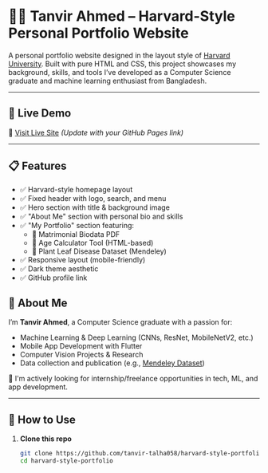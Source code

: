 # 🧑‍💻 Tanvir Ahmed – Harvard-Style Personal Portfolio Website

A personal portfolio website designed in the layout style of [Harvard University](https://www.harvard.edu). Built with pure HTML and CSS, this project showcases my background, skills, and tools I’ve developed as a Computer Science graduate and machine learning enthusiast from Bangladesh.

---

## 🔗 Live Demo

📍 [Visit Live Site](https://tanvir-talha058.github.io/harvard-style-portfolio) *(Update with your GitHub Pages link)*

---

## 📋 Features

- ✅ Harvard-style homepage layout  
- ✅ Fixed header with logo, search, and menu  
- ✅ Hero section with title & background image  
- ✅ "About Me" section with personal bio and skills  
- ✅ "My Portfolio" section featuring:
  - 📄 Matrimonial Biodata PDF
  - 🧮 Age Calculator Tool (HTML-based)
  - 🌿 Plant Leaf Disease Dataset (Mendeley)
- ✅ Responsive layout (mobile-friendly)
- ✅ Dark theme aesthetic
- ✅ GitHub profile link


## 🧠 About Me

I’m **Tanvir Ahmed**, a Computer Science graduate with a passion for:
- Machine Learning & Deep Learning (CNNs, ResNet, MobileNetV2, etc.)
- Mobile App Development with Flutter
- Computer Vision Projects & Research
- Data collection and publication (e.g., [Mendeley Dataset](https://data.mendeley.com/datasets/5g238dv4ht/1))

🎯 I'm actively looking for internship/freelance opportunities in tech, ML, and app development.

---

## 🚀 How to Use

1. **Clone this repo**
   ```bash
   git clone https://github.com/tanvir-talha058/harvard-style-portfolio.git
   cd harvard-style-portfolio

